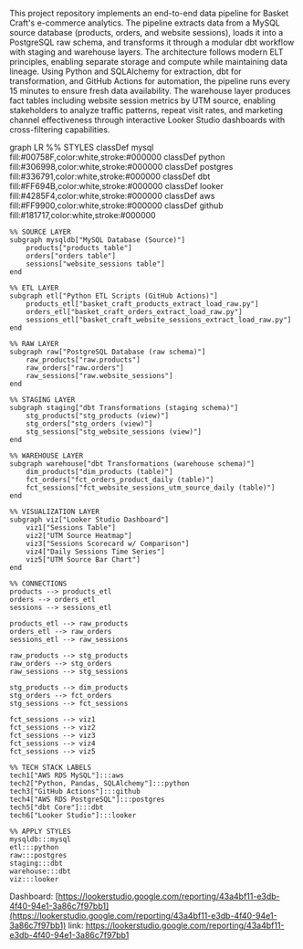 This project repository implements an end-to-end data pipeline for Basket Craft's e-commerce analytics. The pipeline extracts data from a MySQL source database (products, orders, and website sessions), loads it into a PostgreSQL raw schema, and transforms it through a modular dbt workflow with staging and warehouse layers. The architecture follows modern ELT principles, enabling separate storage and compute while maintaining data lineage. Using Python and SQLAlchemy for extraction, dbt for transformation, and GitHub Actions for automation, the pipeline runs every 15 minutes to ensure fresh data availability. The warehouse layer produces fact tables including website session metrics by UTM source, enabling stakeholders to analyze traffic patterns, repeat visit rates, and marketing channel effectiveness through interactive Looker Studio dashboards with cross-filtering capabilities.

graph LR
    %% STYLES
    classDef mysql fill:#00758F,color:white,stroke:#000000
    classDef python fill:#306998,color:white,stroke:#000000
    classDef postgres fill:#336791,color:white,stroke:#000000
    classDef dbt fill:#FF694B,color:white,stroke:#000000
    classDef looker fill:#4285F4,color:white,stroke:#000000
    classDef aws fill:#FF9900,color:white,stroke:#000000
    classDef github fill:#181717,color:white,stroke:#000000

    %% SOURCE LAYER
    subgraph mysqldb["MySQL Database (Source)"]
        products["products table"]
        orders["orders table"]
        sessions["website_sessions table"]
    end
    
    %% ETL LAYER
    subgraph etl["Python ETL Scripts (GitHub Actions)"]
        products_etl["basket_craft_products_extract_load_raw.py"]
        orders_etl["basket_craft_orders_extract_load_raw.py"]
        sessions_etl["basket_craft_website_sessions_extract_load_raw.py"]
    end
    
    %% RAW LAYER
    subgraph raw["PostgreSQL Database (raw schema)"]
        raw_products["raw.products"]
        raw_orders["raw.orders"]
        raw_sessions["raw.website_sessions"]
    end
    
    %% STAGING LAYER
    subgraph staging["dbt Transformations (staging schema)"]
        stg_products["stg_products (view)"]
        stg_orders["stg_orders (view)"]
        stg_sessions["stg_website_sessions (view)"]
    end
    
    %% WAREHOUSE LAYER
    subgraph warehouse["dbt Transformations (warehouse schema)"]
        dim_products["dim_products (table)"]
        fct_orders["fct_orders_product_daily (table)"]
        fct_sessions["fct_website_sessions_utm_source_daily (table)"]
    end
    
    %% VISUALIZATION LAYER
    subgraph viz["Looker Studio Dashboard"]
        viz1["Sessions Table"]
        viz2["UTM Source Heatmap"]
        viz3["Sessions Scorecard w/ Comparison"]
        viz4["Daily Sessions Time Series"]
        viz5["UTM Source Bar Chart"]
    end
    
    %% CONNECTIONS
    products --> products_etl
    orders --> orders_etl
    sessions --> sessions_etl
    
    products_etl --> raw_products
    orders_etl --> raw_orders
    sessions_etl --> raw_sessions
    
    raw_products --> stg_products
    raw_orders --> stg_orders
    raw_sessions --> stg_sessions
    
    stg_products --> dim_products
    stg_orders --> fct_orders
    stg_sessions --> fct_sessions
    
    fct_sessions --> viz1
    fct_sessions --> viz2
    fct_sessions --> viz3
    fct_sessions --> viz4
    fct_sessions --> viz5
    
    %% TECH STACK LABELS
    tech1["AWS RDS MySQL"]:::aws
    tech2["Python, Pandas, SQLAlchemy"]:::python
    tech3["GitHub Actions"]:::github
    tech4["AWS RDS PostgreSQL"]:::postgres
    tech5["dbt Core"]:::dbt
    tech6["Looker Studio"]:::looker
    
    %% APPLY STYLES
    mysqldb:::mysql
    etl:::python
    raw:::postgres
    staging:::dbt
    warehouse:::dbt
    viz:::looker


Dashboard: [https://lookerstudio.google.com/reporting/43a4bf11-e3db-4f40-94e1-3a86c7f97bb1](https://lookerstudio.google.com/reporting/43a4bf11-e3db-4f40-94e1-3a86c7f97bb1)
link: https://lookerstudio.google.com/reporting/43a4bf11-e3db-4f40-94e1-3a86c7f97bb1